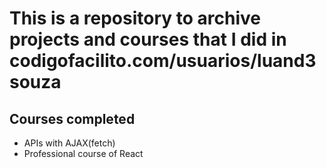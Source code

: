 # This is a repository to archive projects and courses that I did in codigofacilito.com/usuarios/luand3souza

## Courses completed
* APIs with AJAX(fetch)
* Professional course of React
